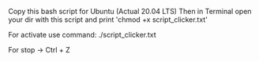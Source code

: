Copy this bash script for Ubuntu (Actual 20.04 LTS)
Then in Terminal open your dir with this script and print 'chmod +x script_clicker.txt'

For activate use command: ./script_clicker.txt

For stop -> Ctrl + Z
